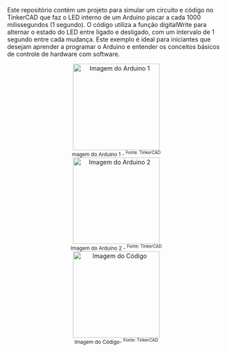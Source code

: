 Este repositório contém um projeto para simular um circuito e código no TinkerCAD que faz o LED interno de um Arduino piscar a cada 1000 milissegundos (1 segundo). O código utiliza a função digitalWrite para alternar o estado do LED entre ligado e desligado, com um intervalo de 1 segundo entre cada mudança. Este exemplo é ideal para iniciantes que desejam aprender a programar o Arduino e entender os conceitos básicos de controle de hardware com software.


<div align="center">
    <img src="imagens/ledinterno1.jpg" alt="Imagem do Arduino 1" width="200"/>
    <br>
    <sub>magem do Arduino 1 - <sup>Fonte: TinkerCAD</sup></sub>
</div>

<div align="center">
    <img src="imagens/ledinterno2.jpg" alt="Imagem do Arduino 2" width="200"/>
    <br>
    <sub>Imagem do Arduino 2 - <sup>Fonte: TinkerCAD</sup></sub>
</div>

<div align="center">
    <img src="imagens/codigo.jpg" alt="Imagem do Código" width="200"/>
    <br>
    <sub>Imagem do Código- <sup>Fonte: TinkerCAD</sup></sub>
</div>
